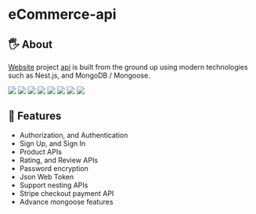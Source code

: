 # eCommerce-api
## 🖐️ About
[Website](https://mamolio.vercel.app/) project [api](https://nest-mamolio.up.railway.app/api) is built from the ground up using modern technologies such as Nest.js, and MongoDB / Mongoose.
<div>
  <img src="https://img.shields.io/badge/-Swagger-2c3e50.svg?logo=swagger&style=flat">
  <img src="https://img.shields.io/badge/-TypeScript-2c3e50.svg?logo=typescript&style=flat">
  <img src="https://img.shields.io/badge/-Nest.js-2c3e50.svg?logo=nestjs&style=flat">
  <img src="https://img.shields.io/badge/-Node.js-2c3e50.svg?logo=node.js&style=flat">
  <img src="https://img.shields.io/badge/-Express.js-2c3e50.svg?logo=express&style=flat">
  <img src="https://img.shields.io/badge/-MongoDB-2c3e50.svg?logo=mongodb&style=flat">
  <img src="https://img.shields.io/badge/-JWT-2c3e50.svg?logo=JSON%20web%20tokens&style=flat">
  <img src="https://img.shields.io/badge/-Stripe-2c3e50.svg?logo=stripe&style=flat">
</div>

## 🚀 Features
- Authorization, and Authentication
- Sign Up, and Sign In
- Product APIs
- Rating, and Review APIs
- Password encryption
- Json Web Token
- Support nesting APIs
- Stripe checkout payment API
- Advance mongoose features
